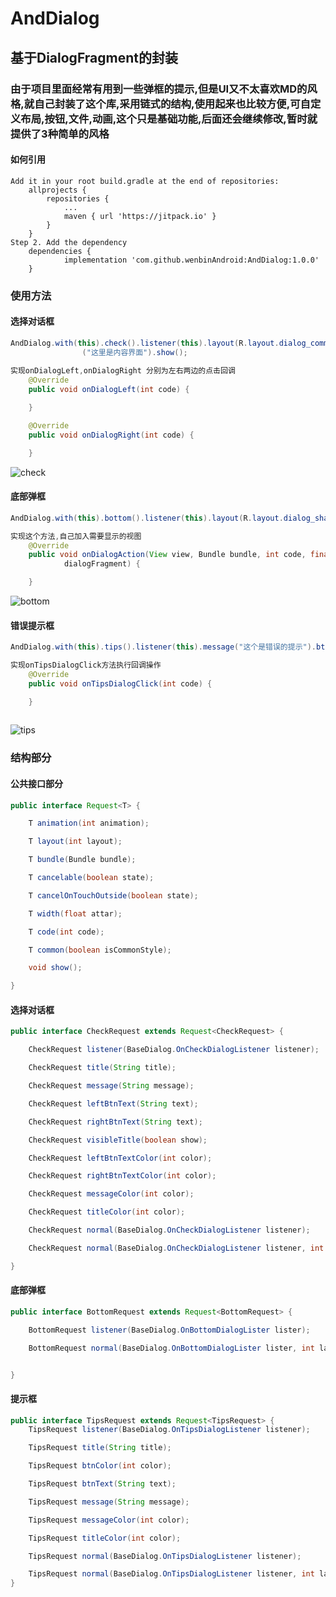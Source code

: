 
# AndDialog
## 基于DialogFragment的封装
### 由于项目里面经常有用到一些弹框的提示,但是UI又不太喜欢MD的风格,就自己封装了这个库,采用链式的结构,使用起来也比较方便,可自定义布局,按钮,文件,动画,这个只是基础功能,后面还会继续修改,暂时就提供了3种简单的风格


#### 如何引用

``` 
Add it in your root build.gradle at the end of repositories:
	allprojects {
		repositories {
			...
			maven { url 'https://jitpack.io' }
		}
	}
Step 2. Add the dependency
	dependencies {
	        implementation 'com.github.wenbinAndroid:AndDialog:1.0.0'
	}
```
### 使用方法  
#### 选择对话框

``` Java
AndDialog.with(this).check().listener(this).layout(R.layout.dialog_common_check).message
                ("这里是内容界面").show();
		
实现onDialogLeft,onDialogRight 分别为左右两边的点击回调
    @Override
    public void onDialogLeft(int code) {

    }

    @Override
    public void onDialogRight(int code) {

    }
```
![check](https://github.com/wenbinAndroid/AndDialog/blob/master/photo/check.png "check")  

#### 底部弹框
```Java
AndDialog.with(this).bottom().listener(this).layout(R.layout.dialog_share).show();

实现这个方法,自己加入需要显示的视图
    @Override
    public void onDialogAction(View view, Bundle bundle, int code, final DialogFragment
            dialogFragment) {

    }
```
![bottom](https://github.com/wenbinAndroid/AndDialog/blob/master/photo/bottom.png "bottom") 
 
#### 错误提示框
``` java
AndDialog.with(this).tips().listener(this).message("这个是错误的提示").btnText("好的").show();

实现onTipsDialogClick方法执行回调操作
    @Override
    public void onTipsDialogClick(int code) {

    }
   
```
![tips](https://github.com/wenbinAndroid/AndDialog/blob/master/photo/tips.png "tips")

### 结构部分
#### 公共接口部分
``` Java
public interface Request<T> {

    T animation(int animation);

    T layout(int layout);

    T bundle(Bundle bundle);

    T cancelable(boolean state);

    T cancelOnTouchOutside(boolean state);

    T width(float attar);

    T code(int code);

    T common(boolean isCommonStyle);

    void show();

}
```
#### 选择对话框
```java
public interface CheckRequest extends Request<CheckRequest> {

    CheckRequest listener(BaseDialog.OnCheckDialogListener listener);

    CheckRequest title(String title);

    CheckRequest message(String message);

    CheckRequest leftBtnText(String text);

    CheckRequest rightBtnText(String text);

    CheckRequest visibleTitle(boolean show);

    CheckRequest leftBtnTextColor(int color);

    CheckRequest rightBtnTextColor(int color);

    CheckRequest messageColor(int color);

    CheckRequest titleColor(int color);

    CheckRequest normal(BaseDialog.OnCheckDialogListener listener);

    CheckRequest normal(BaseDialog.OnCheckDialogListener listener, int layout);

}
```
#### 底部弹框
```java
public interface BottomRequest extends Request<BottomRequest> {

    BottomRequest listener(BaseDialog.OnBottomDialogLister lister);

    BottomRequest normal(BaseDialog.OnBottomDialogLister lister, int layout);


}
````
#### 提示框
```java
public interface TipsRequest extends Request<TipsRequest> {
    TipsRequest listener(BaseDialog.OnTipsDialogListener listener);

    TipsRequest title(String title);

    TipsRequest btnColor(int color);

    TipsRequest btnText(String text);

    TipsRequest message(String message);

    TipsRequest messageColor(int color);

    TipsRequest titleColor(int color);

    TipsRequest normal(BaseDialog.OnTipsDialogListener listener);

    TipsRequest normal(BaseDialog.OnTipsDialogListener listener, int layout);
}
```



